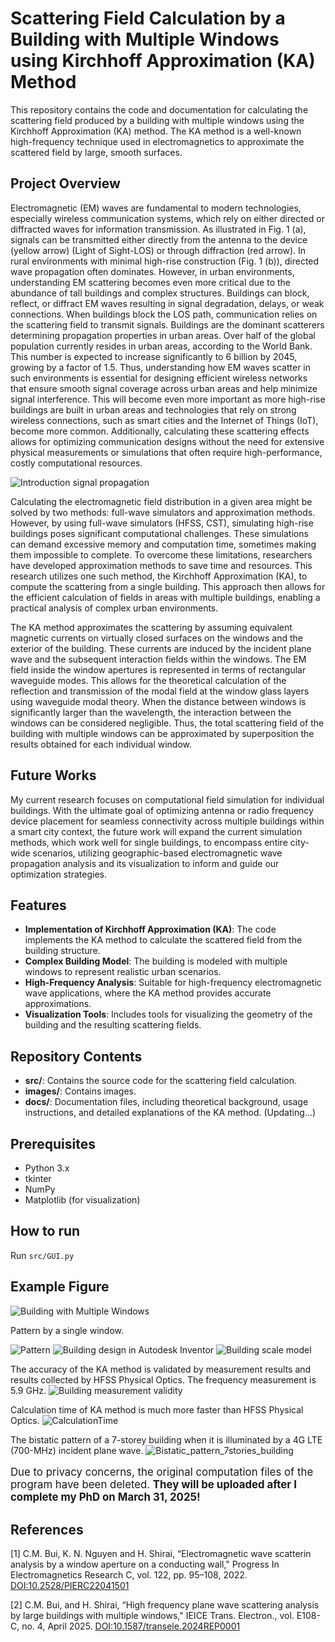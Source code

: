 # Scattering Field Calculation by a Building with Multiple Windows using Kirchhoff Approximation (KA) Method

This repository contains the code and documentation for calculating the scattering field produced by a building with multiple windows using the Kirchhoff Approximation (KA) method.
The KA method is a well-known high-frequency technique used in electromagnetics to approximate the scattered field by large, smooth surfaces.

## Project Overview
Electromagnetic (EM) waves are fundamental to modern technologies, especially wireless communication systems, which rely on either directed or diffracted waves for information transmission.
As illustrated in Fig. 1 (a), signals can be transmitted either directly from the antenna to the device (yellow arrow) (Light of Sight-LOS) or through diffraction (red arrow).
In rural environments with minimal high-rise construction (Fig. 1 (b)), directed wave propagation often dominates.
However, in urban environments, understanding EM scattering becomes even more critical due to the abundance of tall buildings and complex structures.
Buildings can block, reflect, or diffract EM waves resulting in signal degradation, delays, or weak connections. When buildings block the LOS path, communication relies on the scattering field to transmit signals.
Buildings are the dominant scatterers determining propagation properties in urban areas. Over half of the global population currently resides in urban areas, according to the World Bank.
This number is expected to increase significantly to 6 billion by 2045, growing by a factor of 1.5.
Thus, understanding how EM waves scatter in such environments is essential for designing efficient wireless networks that ensure smooth signal coverage across urban areas and help minimize signal interference.
This will become even more important as more high-rise buildings are built in urban areas and technologies that rely on strong wireless connections, such as smart cities and the Internet of Things (IoT), become more common.
Additionally, calculating these scattering effects allows for optimizing communication designs without the need for extensive physical measurements or simulations that often require high-performance, costly computational resources.

![Introduction signal propagation](images/introduction_signal_propagation.png)

Calculating the electromagnetic field distribution in a given area might be solved by two methods: full-wave simulators and approximation methods.
However, by using full-wave simulators (HFSS, CST), simulating high-rise buildings poses significant computational challenges.
These simulations can demand excessive memory and computation time, sometimes making them impossible to complete.
To overcome these limitations, researchers have developed approximation methods to save time and resources.
This research utilizes one such method, the Kirchhoff Approximation (KA), to compute the scattering from a single building.
This approach then allows for the efficient calculation of fields in areas with multiple buildings, enabling a practical analysis of complex urban environments.

The KA method approximates the scattering by assuming equivalent magnetic currents on virtually closed surfaces on the windows and the exterior of the building.
These currents are induced by the incident plane wave and the subsequent interaction fields within the windows.
The EM field inside the window apertures is represented in terms of rectangular waveguide modes.
This allows for the theoretical calculation of the reflection and transmission of the modal field at the window glass layers using waveguide modal theory.
When the distance between windows is significantly larger than the wavelength,
the interaction between the windows can be considered negligible.
Thus, the total scattering field of the building with multiple windows can be approximated by superposition the results obtained for each individual window.

## Future Works

My current research focuses on computational field simulation for individual buildings. 
With the ultimate goal of optimizing antenna or radio frequency device placement for seamless connectivity across multiple buildings within a smart city context, 
the future work will expand the current simulation methods, which work well for single buildings, to encompass entire city-wide scenarios, 
utilizing geographic-based electromagnetic wave propagation analysis and its visualization to inform and guide our optimization strategies.

## Features

- **Implementation of Kirchhoff Approximation (KA)**: The code implements the KA method to calculate the scattered field from the building structure.
- **Complex Building Model**: The building is modeled with multiple windows to represent realistic urban scenarios.
- **High-Frequency Analysis**: Suitable for high-frequency electromagnetic wave applications, where the KA method provides accurate approximations.
- **Visualization Tools**: Includes tools for visualizing the geometry of the building and the resulting scattering fields.

## Repository Contents

- **src/**: Contains the source code for the scattering field calculation.
- **images/**: Contains images.
- **docs/**: Documentation files, including theoretical background, usage instructions, and detailed explanations of the KA method. (Updating...)

## Prerequisites

- Python 3.x
- tkinter
- NumPy
- Matplotlib (for visualization)


## How to run
 Run ```src/GUI.py```
 
## Example Figure

![Building with Multiple Windows](images/GUI.png)

Pattern by a single window.

![Pattern](images/pattern.png)
![Building design in Autodesk Inventor](images/building_rect.png)
![Building scale model](images/buildingModel.png)

The accuracy of the KA method is validated by measurement results and results collected by HFSS Physical Optics.
The frequency measurement is 5.9 GHz.
![Building measurement validity](images/validity_measurement.png)

Calculation time of KA method is much more faster than HFSS Physical Optics.
![CalculationTime](images/calculationTime.png)

The bistatic pattern of a 7-storey building when it is illuminated by a 4G LTE (700-MHz) incident plane wave.
![Bistatic_pattern_7stories_building](images/pattern_2.png)

<p style="font-size: larger;">Due to privacy concerns, the original computation files of the program have been deleted. <strong>They will be uploaded after I complete my PhD on March 31, 2025!</strong></p>

## References

<a id="1">[1]</a> 
C.M. Bui, K. N. Nguyen and H. Shirai,
“Electromagnetic wave scatterin analysis by a window aperture on a conducting wall,"
Progress In Electromagnetics Research C, vol. 122, pp. 95–108, 2022.
<a href="https://doi.org/10.2528/PIERC22041501">DOI:10.2528/PIERC22041501</a>

<a id="2">[2]</a> 
C.M. Bui, and H. Shirai,
“High frequency plane wave scattering analysis by large buildings with multiple windows,"
IEICE Trans. Electron., vol. E108-C, no. 4, April 2025.
<a href="https://doi.org/10.1587/transele.2024REP0001">DOI:10.1587/transele.2024REP0001</a>

